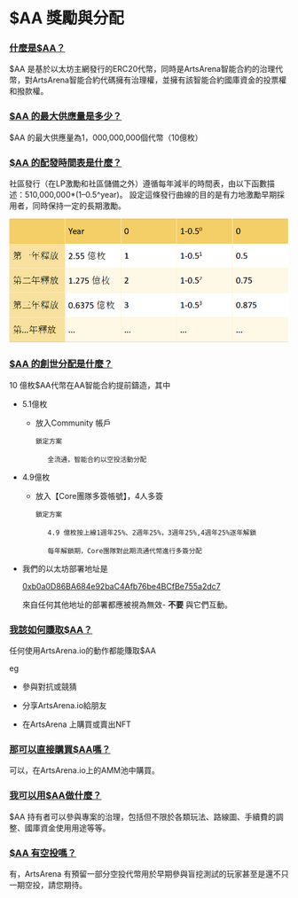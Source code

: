 # $AA 獎勵與分配

### <u>什麼是$AA？</u>

 $AA 是基於以太坊主網發行的ERC20代幣，同時是ArtsArena智能合約的治理代幣，對ArtsArena智能合約代碼擁有治理權，並擁有該智能合約國庫資金的投票權和撥款權。

### <u>$AA 的最大供應量是多少？</u>

 $AA 的最大供應量為1，000,000,000個代幣（10億枚）

### <u>$AA 的配發時間表是什麼？</u>

社區發行（在LP激勵和社區儲備之外）遵循每年減半的時間表，由以下函數描述：510,000,000*(1–0.5^year)。 設定這條發行曲線的目的是有力地激勵早期採用者，同時保持一定的長期激勵。

![](../images/distribution.png)

### <u>$AA 的創世分配是什麼？</u>

10 億枚$AA代幣在AA智能合約提前鑄造，其中

- 5.1億枚

    - 放入Community 帳戶

          鎖定方案

             全流通，智能合約以空投活動分配

-  4.9億枚

    - 放入【Core團隊多簽帳號】，4人多簽

          鎖定方案

             4.9 億枚按上線1週年25%、2週年25%，3週年25%,4週年25%逐年解鎖

             每年解鎖期，Core團隊對此期流通代幣進行多簽分配

- 我們的以太坊部署地址是

  <a href="" target="_blank" style="text-decoration: underline;">0xb0a0D86BA684e92baC4Afb76be4BCfBe755a2dc7</a>

  來自任何其他地址的部署都應被視為無效- <span style="font-weight:bold;">不要</span> 與它們互動。

### <u>我該如何賺取$AA？</u>

任何使用ArtsArena.io的動作都能賺取$AA

eg

- 參與對抗或競猜

- 分享ArtsArena.io給朋友

- 在ArtsArena 上購買或賣出NFT

### <u>那可以直接購買$AA嗎？</u>

可以，在ArtsArena.io上的AMM池中購買。

### <u>我可以用$AA做什麼？</u>

 $AA 持有者可以參與專案的治理，包括但不限於各類玩法、路線圖、手續費的調整、國庫資金使用用途等等。

### <u>$AA 有空投嗎？</u>

有，ArtsArena 有預留一部分空投代幣用於早期參與盲挖測試的玩家甚至是還不只一期空投，請您期待。